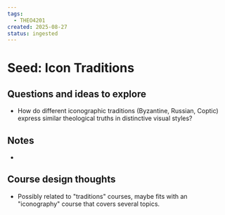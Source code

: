 ```yaml
---
tags:
  - THEO4201
created: 2025-08-27
status: ingested
---
```


# Seed: Icon Traditions
## Questions and ideas to explore
- How do different iconographic traditions (Byzantine, Russian, Coptic) express similar theological truths in distinctive visual styles?

## Notes
- 

## Course design thoughts
- Possibly related to "traditions" courses, maybe fits with an "iconography" course that covers several topics. 